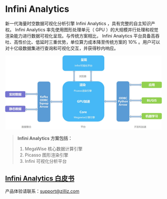# Infini Analytics

新一代海量时空数据可视化分析引擎 Infini Analytics ，具有完整的自主知识产权。 Infini Analytics 率先使用图形处理单元（ GPU ）的大规模并行处理和视觉渲染能力进行数据可视化呈现。与传统方案相比， Infini Analytics 平台具备高吞吐、高性价比、低延时三重优势，单位算力成本降至传统方案的 10% 。用户可以对十亿级数据集进行查询和可视化交互，并获得秒内响应。

![InfiniAnalytics](./assets/InfiniAnalytics.jpg)
> **Infini Analytics 方案包括：**
> 1. MegaWise 核心数据计算引擎
> 2. Picasso 图形渲染引擎
> 3. Infini 可视化分析平台


## [Infini Analytics 白皮书](white_paper.md)

产品体验请联系：support@zilliz.com
